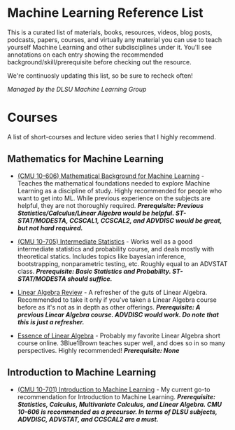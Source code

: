 # Machine Learning Reference List
This is a curated list of materials, books, resources, videos, blog posts, podcasts, papers, courses, and virtually any material you can use to teach yourself Machine Learning and other subdisciplines under it. You'll see annotations on each entry showing the recommended background/skill/prerequisite before checking out the resource.

We're continuosly updating this list, so be sure to recheck often!

*Managed by the DLSU Machine Learning Group*

# Courses
A list of short-courses and lecture video series that I highly recommend.

## Mathematics for Machine Learning
* [(CMU 10-606) Mathematical Background for Machine Learning](https://www.youtube.com/playlist?list=PL7y-1rk2cCsAqRtWoZ95z-GMcecVG5mzA) - Teaches the mathematical foundations needed to explore Machine Learning as a discipline of study. Highly recommended for people who want to get into ML. While previous experience on the subjects are helpful, they are not thoroughly required. ***Prerequisite: Previous Statistics/Calculus/Linear Algebra would be helpful. ST-STAT/MODESTA, CCSCAL1, CCSCAL2, and ADVDISC would be great, but not hard required.***

* [(CMU 10-705) Intermediate Statistics](http://www.stat.cmu.edu/~larry/=stat705/) - Works well as a good intermediate statistics and probability course, and deals mostly with theoretical statics. Includes topics like bayesian inference, bootstrapping, nonparametric testing, etc. Roughly equal to an ADVSTAT class. ***Prerequisite: Basic Statistics and Probability. ST-STAT/MODESTA should suffice.***

* [Linear Algebra Review](http://www.cs.cmu.edu/~zkolter/course/linalg/index.html) - A refresher of the guts of Linear Algebra. Recommended to take it only if you've taken a Linear Algebra course before as it's not as in depth as other offerings. ***Prerequisite: A previous Linear Algebra course. ADVDISC would work. Do note that this is just a refresher.***

* [Essence of Linear Algebra](https://www.youtube.com/playlist?list=PLZHQObOWTQDPD3MizzM2xVFitgF8hE_ab) - Probably my favorite Linear Algebra short course online. 3Blue1Brown teaches super well, and does so in so many perspectives. Highly recommended! ***Prerequisite: None***

## Introduction to Machine Learning
* [(CMU 10-701) Introduction to Machine Learning](http://www.cs.cmu.edu/~mgormley/courses/10701-f16/schedule.html) - My current go-to recommendation for Introduction to Machine Learning. ***Prerequisite: Statistics, Calculus, Multivariate Calculus, and Linear Algebra. CMU 10-606 is recommended as a precursor. In terms of DLSU subjects, ADVDISC, ADVSTAT, and CCSCAL2 are a must.***
